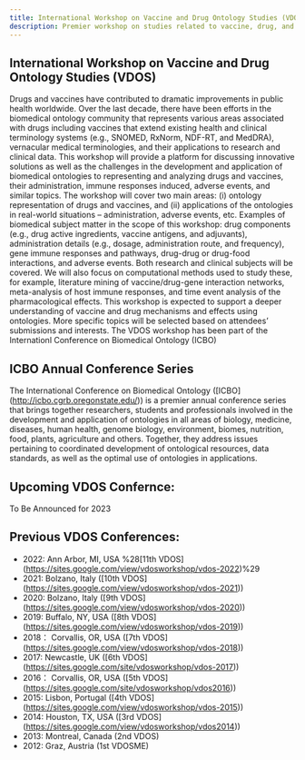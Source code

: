 ```yaml
---
title: International Workshop on Vaccine and Drug Ontology Studies (VDOS)
description: Premier workshop on studies related to vaccine, drug, and related ontologies
---
```

## International Workshop on Vaccine and Drug Ontology Studies (VDOS)
Drugs and vaccines have contributed to dramatic improvements in public health worldwide. Over the last decade, there have been efforts in the biomedical ontology community that represents various areas associated with drugs including vaccines that extend existing health and clinical terminology systems (e.g., SNOMED, RxNorm, NDF-RT, and MedDRA), vernacular medical terminologies, and their applications to research and clinical data. This workshop will provide a platform for discussing innovative solutions as well as the challenges in the development and application of biomedical ontologies to representing and analyzing drugs and vaccines, their administration, immune responses induced, adverse events, and similar topics. The workshop will cover two main areas: (i) ontology representation of drugs and vaccines, and (ii) applications of the ontologies in real-world situations – administration, adverse events, etc. Examples of biomedical subject matter in the scope of this workshop: drug components (e.g., drug active ingredients, vaccine antigens, and adjuvants), administration details (e.g., dosage, administration route, and frequency), gene immune responses and pathways, drug-drug or drug-food interactions, and adverse events. Both research and clinical subjects will be covered. We will also focus on computational methods used to study these, for example, literature mining of vaccine/drug-gene interaction networks, meta-analysis of host immune responses, and time event analysis of the pharmacological effects. This workshop is expected to support a deeper understanding of vaccine and drug mechanisms and effects using ontologies. More specific topics will be selected based on attendees’ submissions and interests. The VDOS workshop has been part of the Internationl Conference on Biomedical Ontology (ICBO)

## ICBO Annual Conference Series
The International Conference on Biomedical Ontology ([ICBO] (http://icbo.cgrb.oregonstate.edu/)) is a premier annual conference series that brings together researchers, students and professionals involved in the development and application of ontologies in all areas of biology, medicine, diseases, human health, genome biology, environment, biomes, nutrition, food, plants, agriculture and others. Together, they address issues pertaining to coordinated development of ontological resources, data standards, as well as the optimal use of ontologies in applications.

## Upcoming VDOS Confernce:
To Be Announced for 2023

## Previous VDOS Conferences:

- 2022: Ann Arbor, MI, USA %28[11th VDOS] (https://sites.google.com/view/vdosworkshop/vdos-2022)%29
- 2021: Bolzano, Italy ([10th VDOS] (https://sites.google.com/view/vdosworkshop/vdos-2021))
- 2020: Bolzano, Italy ([9th VDOS] (https://sites.google.com/view/vdosworkshop/vdos-2020))
- 2019: Buffalo, NY, USA ([8th VDOS] (https://sites.google.com/view/vdosworkshop/vdos-2019))
- 2018： Corvallis, OR, USA ([7th VDOS] (https://sites.google.com/view/vdosworkshop/vdos-2018))
- 2017: Newcastle, UK ([6th VDOS] (https://sites.google.com/site/vdosworkshop/vdos-2017))
- 2016： Corvallis, OR, USA ([5th VDOS] (https://sites.google.com/site/vdosworkshop/vdos2016))
- 2015: Lisbon, Portugal ([4th VDOS] (https://sites.google.com/view/vdosworkshop/vdos-2015))
- 2014: Houston, TX, USA ([3rd VDOS] (https://sites.google.com/view/vdosworkshop/vdos2014))
- 2013: Montreal, Canada (2nd VDOS)
- 2012: Graz, Austria (1st VDOSME)
